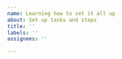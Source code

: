 ```yaml
---
name: Learning how to set it all up
about: Set up tasks and steps
title: ''
labels: ''
assignees: ''

---
```



